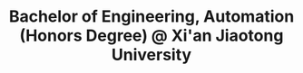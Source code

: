 ---
layout: page
title: Bachelor of Engineering, Automation (Honors Degree) @ Xi'an Jiaotong University
description: Final GPA | 90.92/100, rank 3rd in Qian Xuesen Class, Faculty of Electronic and Information Engineering
thesis: Event-based moving object avoidance for UAVs
img: /assets/img/xjtu.png
timespan: Aug, 2017 - Jul, 2021
---